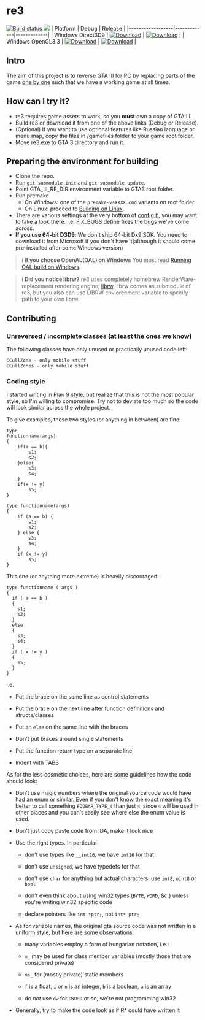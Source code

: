 # re3
[![Build status](https://ci.appveyor.com/api/projects/status/hyiwgegks122h8jg/branch/master?svg=true)](https://ci.appveyor.com/project/aap/re3/branch/master)
<a href="https://discord.gg/jYpXxTm"><img src="https://img.shields.io/badge/discord-join-7289DA.svg?logo=discord&longCache=true&style=flat" /></a>
| Platform | Debug | Release |
|------------------|-------------|-------------|
| Windows Direct3D9 | [![Download](https://api.bintray.com/packages/gtamodding/revc/Debug_win-x86-librw_d3d9-mss/images/download.svg)](https://bintray.com/gtamodding/revc/Debug_win-x86-librw_d3d9-mss/_latestVersion) | [![Download](https://api.bintray.com/packages/gtamodding/revc/Release_win-x86-librw_d3d9-mss/images/download.svg)](https://bintray.com/gtamodding/revc/Release_win-x86-librw_d3d9-mss/_latestVersion) |
| Windows OpenGL3.3 | [![Download](https://api.bintray.com/packages/gtamodding/revc/Debug_win-x86-librw_gl3_glfw-mss/images/download.svg)](https://bintray.com/gtamodding/revc/Debug_win-x86-librw_gl3_glfw-mss/_latestVersion) | [![Download](https://api.bintray.com/packages/gtamodding/revc/Release_win-x86-librw_gl3_glfw-mss/images/download.svg)](https://bintray.com/gtamodding/revc/Release_win-x86-librw_gl3_glfw-mss/_latestVersion) |

## Intro

The aim of this project is to reverse GTA III for PC by replacing
parts of the game [one by one](https://en.wikipedia.org/wiki/Ship_of_Theseus)
such that we have a working game at all times.

## How can I try it?

- re3 requires game assets to work, so you **must** own a copy of GTA III.
- Build re3 or download it from one of the above links (Debug or Release).
- (Optional) If you want to use optional features like Russian language or menu map, copy the files in /gamefiles folder to your game root folder.
- Move re3.exe to GTA 3 directory and run it.

## Preparing the environment for building

- Clone the repo.
- Run `git submodule init` and `git submodule update`.
- Point GTA_III_RE_DIR environment variable to GTA3 root folder.
- Run premake
	- On Windows: one of the `premake-vsXXXX.cmd` variants on root folder
	- On Linux: proceed to [Building on Linux](https://github.com/GTAmodding/re3/wiki/Building-on-Linux).
- There are various settings at the very bottom of [config.h](https://github.com/GTAmodding/re3/tree/master/src/core/config.h), you may want to take a look there. i.e. FIX_BUGS define fixes the bugs we've come across.
- **If you use 64-bit D3D9**: We don't ship 64-bit Dx9 SDK. You need to download it from Microsoft if you don't have it(although it should come pre-installed after some Windows version)


> :information_source: **If you choose OpenAL(OAL) on Windows** You must read [Running OAL build on Windows](https://github.com/GTAmodding/re3/wiki/Running-OAL-build-on-Windows).

> :information_source: **Did you notice librw?** re3 uses completely homebrew RenderWare-replacement rendering engine; [librw](https://github.com/aap/librw/). librw comes as submodule of re3, but you also can use LIBRW enviorenment variable to specify path to your own librw.

## Contributing

### Unreversed / incomplete classes (at least the ones we know)
The following classes have only unused or practically unused code left:
```
CCullZone - only mobile stuff
CCullZones - only mobile stuff
```

### Coding style

I started writing in [Plan 9 style](http://man.cat-v.org/plan_9/6/style),
but realize that this is not the most popular style, so I'm willing to compromise.
Try not to deviate too much so the code will look similar across the whole project.

To give examples, these two styles (or anything in between) are fine:

```
type
functionname(args)
{
	if(a == b){
		s1;
		s2;
	}else{
		s3;
		s4;
	}
	if(x != y)
		s5;
}

type functionname(args)
{
	if (a == b) {
		s1;
		s2;
	} else {
		s3;
		s4;
	}
	if (x != y)
		s5;
}
```

This one (or anything more extreme) is heavily discouraged:

```
type functionname ( args )
{
  if ( a == b )
  {
    s1;
    s2;
  }
  else
  {
    s3;
    s4;
  }
  if ( x != y )
  {
    s5;
  }
}
```

i.e. 

* Put the brace on the same line as control statements

* Put the brace on the next line after function definitions and structs/classes

* Put an `else` on the same line with the braces

* Don't put braces around single statements

* Put the function return type on a separate line

* Indent with TABS

As for the less cosmetic choices, here are some guidelines how the code should look:

* Don't use magic numbers where the original source code would have had an enum or similar.
Even if you don't know the exact meaning it's better to call something `FOOBAR_TYPE_4` than just `4`,
since `4` will be used in other places and you can't easily see where else the enum value is used.

* Don't just copy paste code from IDA, make it look nice

* Use the right types. In particular:

    * don't use types like `__int16`, we have `int16` for that

    * don't use `unsigned`, we have typedefs for that

    * don't use `char` for anything but actual characters, use `int8`, `uint8` or `bool`

    * don't even think about using win32 types (`BYTE`, `WORD`, &c.) unless you're writing win32 specific code

    * declare pointers like `int *ptr;`, not `int* ptr;`

* As for variable names, the original gta source code was not written in a uniform style,
but here are some observations:

    * many variables employ a form of hungarian notation, i.e.:

    * `m_` may be used for class member variables (mostly those that are considered private)

    * `ms_` for (mostly private) static members

    * `f` is a float, `i` or `n` is an integer, `b` is a boolean, `a` is an array

    * do *not* use `dw` for `DWORD` or so, we're not programming win32

* Generally, try to make the code look as if R* could have written it

